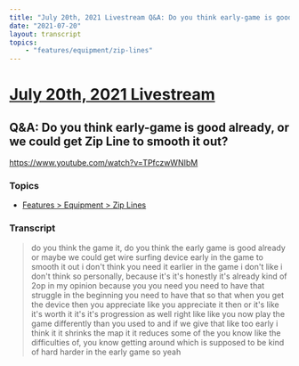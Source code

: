 ```yaml
---
title: "July 20th, 2021 Livestream Q&A: Do you think early-game is good already, or we could get Zip Line to smooth it out?"
date: "2021-07-20"
layout: transcript
topics:
    - "features/equipment/zip-lines"
---
```

# [July 20th, 2021 Livestream](../2021-07-20.md)
## Q&A: Do you think early-game is good already, or we could get Zip Line to smooth it out?
https://www.youtube.com/watch?v=TPfczwWNIbM

### Topics
* [Features > Equipment > Zip Lines](../topics/features/equipment/zip-lines.md)

### Transcript

> do you think the game it, do you think the early game is good already or maybe we could get wire surfing device early in the game to smooth it out i don't think you need it earlier in the game i don't like i don't think so personally, because it's it's honestly it's already kind of 2op in my opinion because you you need you need to have that struggle in the beginning you need to have that so that when you get the device then you appreciate like you appreciate it then or it's like it's worth it it's it's progression as well right like like you now play the game differently than you used to and if we give that like too early i think it it shrinks the map it it reduces some of the you know like the difficulties of, you know getting around which is supposed to be kind of hard harder in the early game so yeah
